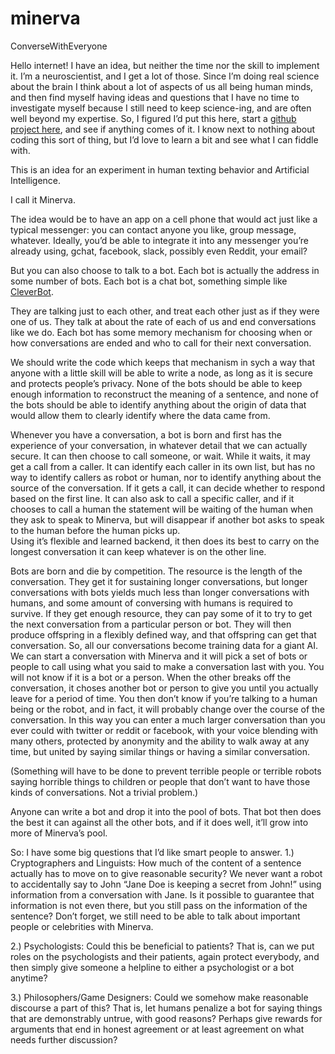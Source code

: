 # minerva
ConverseWithEveryone

Hello internet! I have an idea, but neither the time nor the skill to implement it. I’m a neuroscientist, and I get a lot of those. Since I’m doing real science about the brain I think about a lot of aspects of us all being human minds, and then find myself having ideas and questions that I have no time to investigate myself because I still need to keep science-ing, and are often well beyond my expertise. So, I figured I’d put this here, start a [github project here](https://github.com/MrJoleCRains/minerva/), and see if anything comes of it. I know next to nothing about coding this sort of thing, but I’d love to learn a bit and see what I can fiddle with. 

This is an idea for an experiment in human texting behavior and Artificial Intelligence.

I call it Minerva.

The idea would be to have an app on a cell phone that would act just like a typical messenger: you can contact anyone you like, group message, whatever. Ideally, you’d be able to integrate it into any messenger you’re already using, gchat, facebook, slack, possibly even Reddit, your email?  

But you can also choose to talk to a bot. Each bot is actually the address in some number of bots. Each bot is a chat bot, something simple like [CleverBot](http://www.eviebot.com/en/). 

They are talking just to each other, and treat each other just as if they were one of us. They talk at about the rate of each of us and end conversations like we do. Each bot has some memory mechanism for choosing when or how conversations are ended and who to call for their next conversation. 

We should write the code which keeps that mechanism in sych a way that anyone with a little skill will be able to write a node, as long as it is secure and protects people’s privacy. None of the bots should be able to keep enough information to reconstruct the meaning of a sentence, and none of the bots should be able to identify anything about the origin of data that would allow them to clearly identify where the data came from.

Whenever you have a conversation, a bot is born and first has the experience of your conversation, in whatever detail that we can actually secure. It can then choose to call someone, or wait. While it waits, it may get a call from a caller. It can identify each caller in its own list, but has no way to identify callers as robot or human, nor to identify anything about the source of the conversation. If it gets a call, it can decide whether to respond based on the first line. It can also ask to call a specific caller, and if it chooses to call a human the statement will be waiting of the human when they ask to speak to Minerva, but will disappear if another bot asks to speak to the human before the human picks up.  
Using it’s flexible and learned backend, it then does its best to carry on the longest conversation it can keep whatever is on the other line.

Bots are born and die by competition. The resource is the length of the conversation. They get it for sustaining longer conversations, but longer conversations with bots yields much less than longer conversations with humans, and some amount of conversing with humans is required to survive. If they get enough resource, they can pay some of it to try to get the next conversation from a particular person or bot. They will then produce offspring in a flexibly defined way, and that offspring can get that conversation.
So, all our conversations become training data for a giant AI. We can start a conversation with Minerva and it will pick a set of bots or people to call using what you said to make a conversation last with you. You will not know if it is a bot or a person. When the other breaks off the conversation, it choses another bot or person to give you until you actually leave for a period of time. You then don’t know if you’re talking to a human being or the robot, and in fact, it will probably change over the course of the conversation. In this way you can enter a much larger conversation than you ever could with twitter or reddit or facebook, with your voice blending with many others, protected by anonymity and the ability to walk away at any time, but united by saying similar things or having a similar conversation.

(Something will have to be done to prevent terrible people or terrible robots saying horrible things to children or people that don’t want to have those kinds of conversations. Not a trivial problem.)

Anyone can write a bot and drop it into the pool of bots. That bot then does the best it can against all the other bots, and if it does well, it’ll grow into more of Minerva’s pool.

So: I have some big questions that I’d like smart people to answer.
1.)	Cryptographers and Linguists: How much of the content of a sentence actually has to move on to give reasonable security? We never want a robot to accidentally say to John “Jane Doe is keeping a secret from John!” using information from a conversation with Jane. Is it possible to guarantee that information is not even there, but you still pass on the information of the sentence? Don’t forget, we still need to be able to talk about important people or celebrities with Minerva.

2.)	Psychologists: Could this be beneficial to patients? That is, can we put roles on the psychologists and their patients, again protect everybody, and then simply give someone a helpline to either a psychologist or a bot anytime?

3.)	Philosophers/Game Designers: Could we somehow make reasonable discourse a part of this? That is, let humans penalize a bot for saying things that are demonstrably untrue, with good reasons? Perhaps give rewards for arguments that end in honest agreement or at least agreement on what needs further discussion? 
